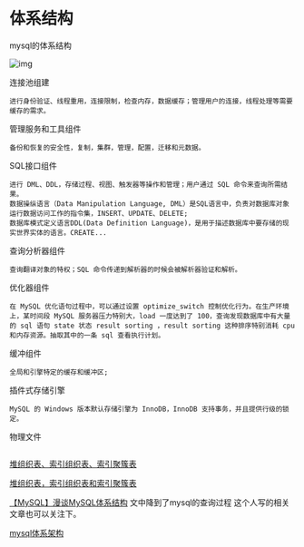 # 体系结构

mysql的体系结构

![img](https://img-blog.csdn.net/20150730152113099?watermark/2/text/aHR0cDovL2Jsb2cuY3Nkbi5uZXQv/font/5a6L5L2T/fontsize/400/fill/I0JBQkFCMA==/dissolve/70/gravity/Center)



连接池组建

```
进行身份验证、线程重用，连接限制，检查内存，数据缓存；管理用户的连接，线程处理等需要缓存的需求。
```

管理服务和工具组件

```
备份和恢复的安全性，复制，集群，管理，配置，迁移和元数据。
```

SQL接口组件

```
进行 DML、DDL，存储过程、视图、触发器等操作和管理；用户通过 SQL 命令来查询所需结果。
数据操纵语言（Data Manipulation Language, DML）是SQL语言中，负责对数据库对象运行数据访问工作的指令集，INSERT、UPDATE、DELETE;
数据库模式定义语言DDL(Data Definition Language)，是用于描述数据库中要存储的现实世界实体的语言。CREATE...
```

查询分析器组件

```
查询翻译对象的特权；SQL 命令传递到解析器的时候会被解析器验证和解析。
```

优化器组件

```
在 MySQL 优化语句过程中，可以通过设置 optimize_switch 控制优化行为。在生产环境上，某时间段 MySQL 服务器压力特别大，load 一度达到了 100，查询发现数据库中有大量的 sql 语句 state 状态 result sorting ，result sorting 这种排序特别消耗 cpu 和内存资源。抽取其中的一条 sql 查看执行计划。
```

缓冲组件

```
全局和引擎特定的缓存和缓冲区;
```

插件式存储引擎

```
MySQL 的 Windows 版本默认存储引擎为 InnoDB，InnoDB 支持事务，并且提供行级的锁定。
```

物理文件

```

```





[堆组织表、索引组织表、索引聚簇表](https://blog.csdn.net/fuwencaho/article/details/32106971)

[堆组织表，索引组织表和索引聚簇表](https://blog.51cto.com/chenxy/752298)



[【MySQL】漫谈MySQL体系结构](https://blog.csdn.net/da_guo_li/article/details/80280289) 文中降到了mysql的查询过程  这个人写的相关文章也可以关注下。

[mysql体系架构](https://blog.csdn.net/rwangnqian/article/details/80021215)

